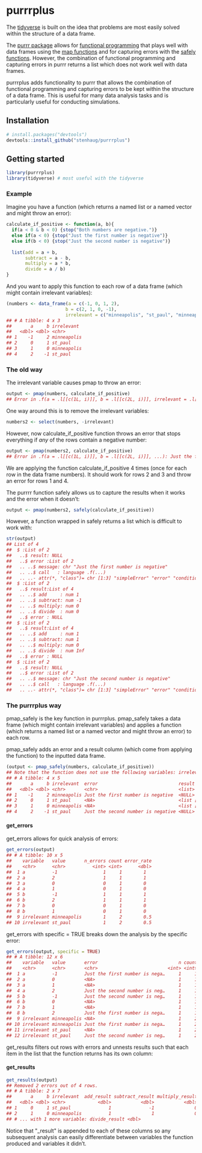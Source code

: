 
# purrrplus

The [tidyverse](https://www.tidyverse.org/) is built on the idea that
problems are most easily solved within the structure of a data frame.

The [purrr package](https://purrr.tidyverse.org/) allows for [functional
programming](http://adv-r.had.co.nz/Functional-programming.html) that
plays well with data frames using the [map
functions](https://purrr.tidyverse.org/reference/map2.html) and for
capturing errors with the [safely
functions](https://purrr.tidyverse.org/reference/safely.html). However,
the combination of functional programming and capturing errors in purrr
returns a list which does not work well with data frames.

purrrplus adds functionality to purrr that allows the combination of
functional programming and capturing errors to be kept within the
structure of a data frame. This is useful for many data analysis tasks
and is particularly useful for conducting simulations.

## Installation

``` r
# install.packages("devtools")
devtools::install_github("stenhaug/purrrplus")
```

## Getting started

``` r
library(purrrplus)
library(tidyverse) # most useful with the tidyverse
```

### Example

Imagine you have a function (which returns a named list or a named
vector and might throw an error):

``` r
calculate_if_positive <- function(a, b){
  if(a < 0 & b < 0) {stop("Both numbers are negative.")}
  else if(a < 0) {stop("Just the first number is negative")}
  else if(b < 0) {stop("Just the second number is negative")}
  
  list(add = a + b,
       subtract = a - b,
       multiply = a * b,
       divide = a / b)
}
```

And you want to apply this function to each row of a data frame (which
might contain irrelevant variables):

``` r
(numbers <- data_frame(a = c(-1, 0, 1, 2),
                      b = c(2, 1, 0, -1),
                      irrelevant = c("minneapolis", "st_paul", "minneapolis", "st_paul")))
## # A tibble: 4 x 3
##       a     b irrelevant 
##   <dbl> <dbl> <chr>      
## 1    -1     2 minneapolis
## 2     0     1 st_paul    
## 3     1     0 minneapolis
## 4     2    -1 st_paul
```

### The old way

The irrelevant variable causes pmap to throw an error:

``` r
output <- pmap(numbers, calculate_if_positive)
## Error in .f(a = .l[[c(1L, i)]], b = .l[[c(2L, i)]], irrelevant = .l[[c(3L, : unused argument (irrelevant = .l[[c(3, i)]])
```

One way around this is to remove the irrelevant variables:

``` r
numbers2 <- select(numbers, -irrelevant)
```

However, now calculate\_if\_positive function throws an error that stops
everything if *any* of the rows contain a negative number:

``` r
output <- pmap(numbers2, calculate_if_positive)
## Error in .f(a = .l[[c(1L, i)]], b = .l[[c(2L, i)]], ...): Just the first number is negative
```

We are applying the function calculate\_if\_positive 4 times (once for
each row in the data frame numbers). It should work for rows 2 and 3 and
throw an error for rows 1 and 4.

The purrrr function safely allows us to capture the results when it
works and the error when it doesn’t:

``` r
output <- pmap(numbers2, safely(calculate_if_positive))
```

However, a function wrapped in safely returns a list which is difficult
to work with:

``` r
str(output)
## List of 4
##  $ :List of 2
##   ..$ result: NULL
##   ..$ error :List of 2
##   .. ..$ message: chr "Just the first number is negative"
##   .. ..$ call   : language .f(...)
##   .. ..- attr(*, "class")= chr [1:3] "simpleError" "error" "condition"
##  $ :List of 2
##   ..$ result:List of 4
##   .. ..$ add     : num 1
##   .. ..$ subtract: num -1
##   .. ..$ multiply: num 0
##   .. ..$ divide  : num 0
##   ..$ error : NULL
##  $ :List of 2
##   ..$ result:List of 4
##   .. ..$ add     : num 1
##   .. ..$ subtract: num 1
##   .. ..$ multiply: num 0
##   .. ..$ divide  : num Inf
##   ..$ error : NULL
##  $ :List of 2
##   ..$ result: NULL
##   ..$ error :List of 2
##   .. ..$ message: chr "Just the second number is negative"
##   .. ..$ call   : language .f(...)
##   .. ..- attr(*, "class")= chr [1:3] "simpleError" "error" "condition"
```

### The purrrplus way

pmap\_safely is the key function in purrrplus. pmap\_safely takes a data
frame (which might contain irrelevant variables) and applies a function
(which returns a named list or a named vector and might throw an error)
to each row.

pmap\_safely adds an error and a result column (which come from applying
the function) to the inputted data frame.

``` r
(output <- pmap_safely(numbers, calculate_if_positive))
## Note that the function does not use the following variables: irrelevant
## # A tibble: 4 x 5
##       a     b irrelevant  error                              result    
##   <dbl> <dbl> <chr>       <chr>                              <list>    
## 1    -1     2 minneapolis Just the first number is negative  <NULL>    
## 2     0     1 st_paul     <NA>                               <list [4]>
## 3     1     0 minneapolis <NA>                               <list [4]>
## 4     2    -1 st_paul     Just the second number is negative <NULL>
```

#### get\_errors

get\_errors allows for quick analysis of errors:

``` r
get_errors(output)
## # A tibble: 10 x 5
##    variable   value       n_errors count error_rate
##    <chr>      <chr>          <int> <int>      <dbl>
##  1 a          -1                 1     1        1  
##  2 a          2                  1     1        1  
##  3 a          0                  0     1        0  
##  4 a          1                  0     1        0  
##  5 b          -1                 1     1        1  
##  6 b          2                  1     1        1  
##  7 b          0                  0     1        0  
##  8 b          1                  0     1        0  
##  9 irrelevant minneapolis        1     2        0.5
## 10 irrelevant st_paul            1     2        0.5
```

get\_errors with specific = TRUE breaks down the analysis by the
specific error:

``` r
get_errors(output, specific = TRUE)
## # A tibble: 12 x 6
##    variable   value       error                              n count  rate
##    <chr>      <chr>       <chr>                          <int> <int> <dbl>
##  1 a          -1          Just the first number is nega…     1     1   1  
##  2 a          0           <NA>                               1     1   1  
##  3 a          1           <NA>                               1     1   1  
##  4 a          2           Just the second number is neg…     1     1   1  
##  5 b          -1          Just the second number is neg…     1     1   1  
##  6 b          0           <NA>                               1     1   1  
##  7 b          1           <NA>                               1     1   1  
##  8 b          2           Just the first number is nega…     1     1   1  
##  9 irrelevant minneapolis <NA>                               1     2   0.5
## 10 irrelevant minneapolis Just the first number is nega…     1     2   0.5
## 11 irrelevant st_paul     <NA>                               1     2   0.5
## 12 irrelevant st_paul     Just the second number is neg…     1     2   0.5
```

get\_results filters out rows with errors and unnests results such that
each item in the list that the function returns has its own column:

#### get\_results

``` r
get_results(output)
## Removed 2 errors out of 4 rows.
## # A tibble: 2 x 7
##       a     b irrelevant  add_result subtract_result multiply_result
##   <dbl> <dbl> <chr>            <dbl>           <dbl>           <dbl>
## 1     0     1 st_paul              1              -1               0
## 2     1     0 minneapolis          1               1               0
## # ... with 1 more variable: divide_result <dbl>
```

Notice that "\_result" is appended to each of these columns so any
subsequent analysis can easily differentiate between variables the
function produced and variables it didn’t.
